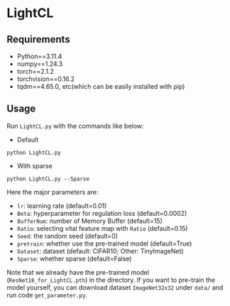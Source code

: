 
# LightCL

## Requirements
- Python==3.11.4
- numpy==1.24.3
- torch==2.1.2
- torchvision==0.16.2
- tqdm==4.65.0, etc(which can be easily installed with pip)

## Usage

Run `LightCL.py` with the commands like below:
- Default
```
python LightCL.py 
```
- With sparse
```
python LightCL.py --Sparse
```

Here the major parameters are:
- `lr`: learning rate (default=0.01)
- `Beta`: hyperparameter for regulation loss (default=0.0002)
- `BufferNum`: number of Memory Buffer (default=15)
- `Ratio`: selecting vital feature map with `Ratio` (default=0.15)
- `Seed`: the random seed (default=0)
- `pretrain`: whether use the pre-trained model (default=True)
- `Dataset`: dataset (default: CIFAR10; Other: TinyImageNet)
- `Sparse`: whether sparse (default=False)

Note that we already have the pre-trained model (`ResNet18_for_LightCL.pth`) in the directory. If you want to pre-train the model yourself, you can download dataset `ImageNet32x32` under `data/` and run code `get_parameter.py`.